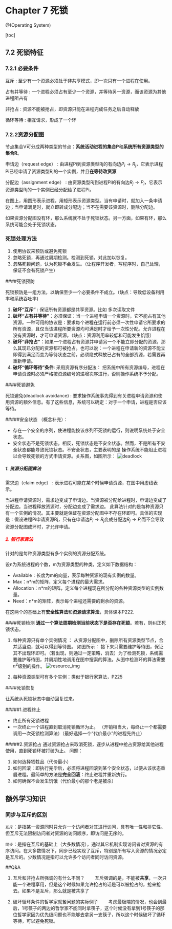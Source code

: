 

# Chapter 7 死锁

@(Operating System)


[toc]

## 7.2 死锁特征

### 7.2.1 必要条件

互斥
:	至少有一个资源必须处于非共享模式，即一次只有一个进程在使用。

占有并等待
:	一个进程必须占有至少一个资源，并等待另一资源，而该资源为其他进程所占有

非抢占
:	资源不能被抢占，即资源只能在进程完成任务之后自动释放

循环等待
:	相互请求，形成了一个环

### 7.2.2资源分配图

节点集合V可分成两种类型的节点：**系统活动进程的集合P**和**系统所有资源类型的集合R**。

申请边（request edge）
:	由进程Pi到资源类型Rj的有向边$P_i \to R_j$，它表示进程Pi已经申请了资源类型Rj的一个实例，并且**在等待改资源**

分配边（assignment edge）
:	由资源类型Rj到进程Pi的有向边$R_j \to P_i$，它表示资源类型Rj的一个实例已经分配给了进程Pi。

在图上，用圆形表示进程，用矩形表示资源类型。当有申请时，就加入一条申请边；当申请满足时，就立即转成分配边；当不在需要该资源时，删除分配边。

如果资源分配图没有环，那么系统就不处于死锁状态。另一方面，如果有环，那么系统可能会处于死锁状态。

### 死锁处理方法

1. 使用协议来预防或避免死锁
2. 忽略死锁，再通过周期检测。检测到死锁，对此加以恢复。
3. 忽略死锁问题，认为死锁不会发生。（让程序开发者，写程序时，自己处理，保证不会有死锁产生）

####死锁预防

死锁预防是一组方法，以确保至少一个必要条件不成立。（缺点：导致低设备利用率和系统吞吐率)

1. **破坏“互斥”** : 保证所有资源都是共享资源。比如 多次读取文件
2. **破坏“占有并等待”**：必须保证：当一个进程申请一个资源时，它不能占有其他资源。一种可用的协议是：要求每个进程在运行前必须一次性申请它所要求的所有资源，且仅当该进程所要资源均可满足时才给予一次性分配。允许进程在没有资源时，才可申请资源。（缺点：资源利用率较低和可能发生饥饿）
3. **破坏“非抢占”**：如果一个进程占有资源并申请另一个不能立即分配的资源，那么其现已分配的资源都可被抢占。也可以说：一个进程在申请新的资源不能立即得到满足而变为等待状态之前，必须隐式释放已占有的全部资源，若需要再重新申请。
4. **破坏“循环等待”条件**: 采用资源有序分配法： 把系统中所有资源编号，进程在申请资源时必须严格按资源编号的递增次序进行，否则操作系统不予分配。

####死锁避免 

死锁避免(deadlock avoidance)
:	要求操作系统事先得到有关进程申请资源和使用资源的额外信息。有了这些信息，系统可以确定：对于一个申请，进程是否应该等待。

#####安全状态
（概念补充）：
-  存在一个安全的序列，使进程能按该序列不死锁的运行，则说明系统处于安全状态。
- 安全状态不是死锁状态。相反，死锁状态是不安全状态。然而，不是所有不安全状态都能导致死锁状态。不安全状态，主要表明的是 操作系统不能阻止进程以会导致死锁的方式申请资源。关系图，如图所示： 
![deadlock](http://or5jajfqs.bkt.clouddn.com/osnote/chapter7/deadlock.png)

##### 1. 资源分配图算法

需求边（claim edge）
:	表示进程可能在某个时候申请资源，在图中用虚线表示。

当进程申请资源时，需求边变成了申请边。当资源被分配给进程时，申请边变成了分配边。当进程释放资源时，分配边变成了需求边。
此算法针对的是每种资源只有一个实例的情况。其主要就是保证在资源分配图中不存在环即可。具体的实现是：假设进程Pi申请资源Rj，只有在申请边$P_i \to R_j$变成分配边$R_j \to P_i$而不会导致资源分配图成环时，才允许申请。

##### <font color="red">2. 银行家算法</font>

针对的是每种资源类型有多个实例的资源分配系统。

设n为系统进程的个数，m为资源类型的种类，定义如下数据结构：
- Available：长度为m的向量，表示每种资源的现有实例的数量。
- Max：n*m的矩阵，定义每个进程的最大需求。
- Allocation：n*m的矩阵，定义每个进程现在所分配的各种资源类型的实例数量。
- Need：n*m的矩阵，表示每个进程还需要的剩余的资源。

在这两个的基础上有**安全性算法**和**资源请求算法**，具体课本P222.

####死锁检测
**通过一个算法周期检测当前状态下是否存在死锁**。若有，则纠正死锁状态。

1. 每种资源只有单个实例情况 ： 从资源分配图中，删除所有资源类型节点，合并适当边，就可以得到等待图。
如图所示： 接下来只需要维护等待图，保证其不出现环即可。（若出现，则通过一定策略，消去）为了检测死锁，系统需要维护等待图，并周期性地调用在图中搜索的算法。从图中检测环的算法需要$n^2$级别的操作。
![resource_img](http://or5jajfqs.bkt.clouddn.com/osnote/chapter7/resource_img.png)

2. 每种资源类型可有多个实例：类似于银行家算法，P225


####死锁恢复 

让系统从死锁状态中自动回复过来。

#####1.进程终止

- 终止所有死锁进程
- 一次终止一个进程直到取消死锁循环为止。 （开销相当大，每终止一个都需要调用一次死锁检测算法）（最好选择一个“代价最小”的进程先终止）

#####2.资源抢占
通过资源抢占来取消死锁，逐步从进程中抢占资源给其他进程使用，直到死锁环被打破为止。 问题：

1. 如何选择牺牲品（代价最小）
2. 如何回滚：即执行完毕后，必须将进程回滚到某个安全状态，以便从该状态重启进程。最简单的方法是**完全回滚**：终止进程并重新执行。
3. 如何确保不会发生饥饿（代价最小的那个老是被杀）

## 额外学习知识

### 同步与互斥的区别
`互斥`：是指某一资源同时只允许一个访问者对其进行访问，具有唯一性和排它性。但互斥无法限制访问者对资源的访问顺序，即访问是无序的。　　

`同步`：是指在互斥的基础上（大多数情况），通过其它机制实现访问者对资源的有序访问。在大多数情况下，同步已经实现了互斥，特别是所有写入资源的情况必定是互斥的。少数情况是指可以允许多个访问者同时访问资源。

##Q&A
1. 互斥和非抢占所强调的有什么不同？
　　互斥强调的是，不能被**共享**，一次只能一个进程享用，但是这个时候如果允许抢占的话是可以被抢占的，抢来抢去。如果不是互斥，那么就是被共享了

2. 破坏循环条件的哲学家就餐问题的实际例子
　　考虑最极端的情况，也会到最后，1号筷子的两边的哲学家不能同时拿筷子，这个时候没有拿到1号筷子的那位哲学家因为优先级问题也不能够去拿另一支筷子，所以这个时候破坏了循环等待，可以避免死锁。
